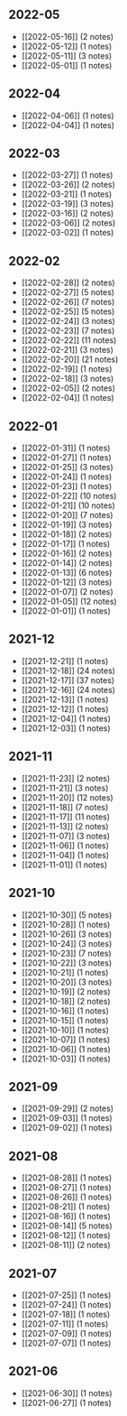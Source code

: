 ## 2022-05
- [[2022-05-16]] (2 notes)
- [[2022-05-12]] (1 notes)
- [[2022-05-11]] (3 notes)
- [[2022-05-01]] (1 notes)
## 2022-04
- [[2022-04-06]] (1 notes)
- [[2022-04-04]] (1 notes)
## 2022-03
- [[2022-03-27]] (1 notes)
- [[2022-03-26]] (2 notes)
- [[2022-03-21]] (1 notes)
- [[2022-03-19]] (3 notes)
- [[2022-03-16]] (2 notes)
- [[2022-03-06]] (2 notes)
- [[2022-03-02]] (1 notes)
## 2022-02
- [[2022-02-28]] (2 notes)
- [[2022-02-27]] (5 notes)
- [[2022-02-26]] (7 notes)
- [[2022-02-25]] (5 notes)
- [[2022-02-24]] (3 notes)
- [[2022-02-23]] (7 notes)
- [[2022-02-22]] (11 notes)
- [[2022-02-21]] (3 notes)
- [[2022-02-20]] (21 notes)
- [[2022-02-19]] (1 notes)
- [[2022-02-18]] (3 notes)
- [[2022-02-05]] (2 notes)
- [[2022-02-04]] (1 notes)
## 2022-01
- [[2022-01-31]] (1 notes)
- [[2022-01-27]] (1 notes)
- [[2022-01-25]] (3 notes)
- [[2022-01-24]] (1 notes)
- [[2022-01-23]] (1 notes)
- [[2022-01-22]] (10 notes)
- [[2022-01-21]] (10 notes)
- [[2022-01-20]] (7 notes)
- [[2022-01-19]] (3 notes)
- [[2022-01-18]] (2 notes)
- [[2022-01-17]] (1 notes)
- [[2022-01-16]] (2 notes)
- [[2022-01-14]] (2 notes)
- [[2022-01-13]] (6 notes)
- [[2022-01-12]] (3 notes)
- [[2022-01-07]] (2 notes)
- [[2022-01-05]] (12 notes)
- [[2022-01-01]] (1 notes)
## 2021-12
- [[2021-12-21]] (1 notes)
- [[2021-12-18]] (24 notes)
- [[2021-12-17]] (37 notes)
- [[2021-12-16]] (24 notes)
- [[2021-12-13]] (1 notes)
- [[2021-12-12]] (1 notes)
- [[2021-12-04]] (1 notes)
- [[2021-12-03]] (1 notes)
## 2021-11
- [[2021-11-23]] (2 notes)
- [[2021-11-21]] (3 notes)
- [[2021-11-20]] (12 notes)
- [[2021-11-18]] (7 notes)
- [[2021-11-17]] (11 notes)
- [[2021-11-13]] (2 notes)
- [[2021-11-07]] (3 notes)
- [[2021-11-06]] (1 notes)
- [[2021-11-04]] (1 notes)
- [[2021-11-01]] (1 notes)
## 2021-10
- [[2021-10-30]] (5 notes)
- [[2021-10-28]] (1 notes)
- [[2021-10-26]] (3 notes)
- [[2021-10-24]] (3 notes)
- [[2021-10-23]] (7 notes)
- [[2021-10-22]] (3 notes)
- [[2021-10-21]] (1 notes)
- [[2021-10-20]] (3 notes)
- [[2021-10-19]] (2 notes)
- [[2021-10-18]] (2 notes)
- [[2021-10-16]] (1 notes)
- [[2021-10-15]] (1 notes)
- [[2021-10-10]] (1 notes)
- [[2021-10-07]] (1 notes)
- [[2021-10-06]] (1 notes)
- [[2021-10-03]] (1 notes)
## 2021-09
- [[2021-09-29]] (2 notes)
- [[2021-09-03]] (1 notes)
- [[2021-09-02]] (1 notes)
## 2021-08
- [[2021-08-28]] (1 notes)
- [[2021-08-27]] (1 notes)
- [[2021-08-26]] (1 notes)
- [[2021-08-21]] (1 notes)
- [[2021-08-16]] (1 notes)
- [[2021-08-14]] (5 notes)
- [[2021-08-12]] (1 notes)
- [[2021-08-11]] (2 notes)
## 2021-07
- [[2021-07-25]] (1 notes)
- [[2021-07-24]] (1 notes)
- [[2021-07-18]] (1 notes)
- [[2021-07-11]] (1 notes)
- [[2021-07-09]] (1 notes)
- [[2021-07-07]] (1 notes)
## 2021-06
- [[2021-06-30]] (1 notes)
- [[2021-06-27]] (1 notes)
